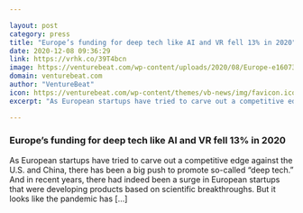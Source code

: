 ```yaml
---

layout: post
category: press
title: "Europe’s funding for deep tech like AI and VR fell 13% in 2020"
date: 2020-12-08 09:36:29
link: https://vrhk.co/39T4bcn
image: https://venturebeat.com/wp-content/uploads/2020/08/Europe-e1607356671199.jpg?w=1200&strip=all
domain: venturebeat.com
author: "VentureBeat"
icon: https://venturebeat.com/wp-content/themes/vb-news/img/favicon.ico
excerpt: "As European startups have tried to carve out a competitive edge against the U.S. and China, there has been a big push to promote so-called “deep tech.” And in recent years, there had indeed been a surge in European startups that were developing products based on scientific breakthroughs. But it looks like the pandemic has […]"

---
```


### Europe’s funding for deep tech like AI and VR fell 13% in 2020

As European startups have tried to carve out a competitive edge against the U.S. and China, there has been a big push to promote so-called “deep tech.” And in recent years, there had indeed been a surge in European startups that were developing products based on scientific breakthroughs. But it looks like the pandemic has […]